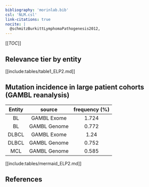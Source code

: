 ```yaml
---
bibliography: 'morinlab.bib'
csl: 'NLM.csl'
link-citations: true
nocite: |
  @schmitzBurkittLymphomaPathogenesis2012, 
---
```


[[_TOC_]]




## Relevance tier by entity

[[include:tables/table1_ELP2.md]]


## Mutation incidence in large patient cohorts (GAMBL reanalysis)

|Entity|source |frequency (%)|
|:------:|:----:|:----:|
|BL|GAMBL Exome |1.724 |
|BL|GAMBL Genome |0.772 |
|DLBCL|GAMBL Exome |1.24 |
|DLBCL|GAMBL Genome |0.752 |
|MCL|GAMBL Genome |0.585 |


[[include:tables/mermaid_ELP2.md]]

## References


